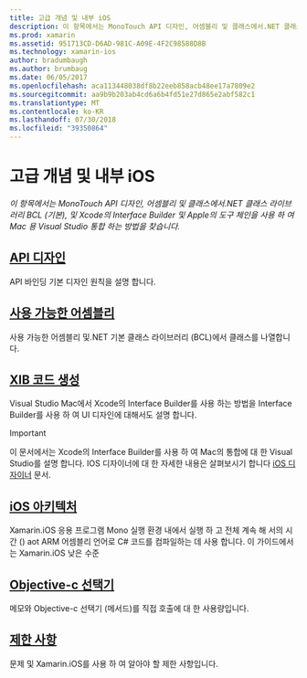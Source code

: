 ```yaml
---
title: 고급 개념 및 내부 iOS
description: 이 항목에서는 MonoTouch API 디자인, 어셈블리 및 클래스에서.NET 클래스 라이브러리 BCL (기본), 및 Xcode의 Interface Builder 및 Apple의 도구 체인을 사용 하 여 Mac 용 Visual Studio 통합 하는 방법을 찾습니다.
ms.prod: xamarin
ms.assetid: 951713CD-D6AD-981C-A09E-4F2C98588D8B
ms.technology: xamarin-ios
author: bradumbaugh
ms.author: brumbaug
ms.date: 06/05/2017
ms.openlocfilehash: aca113448038df8b22eeb858acb48ee17a7809e2
ms.sourcegitcommit: aa9b9b203ab4cd6a6b4fd51e27d865e2abf582c1
ms.translationtype: MT
ms.contentlocale: ko-KR
ms.lasthandoff: 07/30/2018
ms.locfileid: "39350864"
---
```

# <a name="ios-advanced-concepts-and-internals"></a>고급 개념 및 내부 iOS

_이 항목에서는 MonoTouch API 디자인, 어셈블리 및 클래스에서.NET 클래스 라이브러리 BCL (기본), 및 Xcode의 Interface Builder 및 Apple의 도구 체인을 사용 하 여 Mac 용 Visual Studio 통합 하는 방법을 찾습니다._

##  <a name="api-designiosinternalsapi-designindexmd"></a>[API 디자인](~/ios/internals/api-design/index.md)

API 바인딩 기본 디자인 원칙을 설명 합니다.

##  <a name="available-assembliescross-platforminternalsavailable-assembliesmd"></a>[사용 가능한 어셈블리](~/cross-platform/internals/available-assemblies.md)

사용 가능한 어셈블리 및.NET 기본 클래스 라이브러리 (BCL)에서 클래스를 나열합니다.

##  <a name="xib-code-generationiosinternalsxib-code-generationmd"></a>[XIB 코드 생성](~/ios/internals/xib-code-generation.md)

Visual Studio Mac에서 Xcode의 Interface Builder를 사용 하는 방법을 Interface Builder를 사용 하 여 UI 디자인에 대해서도 설명 합니다.

> [!IMPORTANT]
> 이 문서에서는 Xcode의 Interface Builder를 사용 하 여 Mac의 통합에 대 한 Visual Studio를 설명 합니다. IOS 디자이너에 대 한 자세한 내용은 살펴보시기 합니다 [iOS 디자이너](~/ios/user-interface/designer/index.md) 문서.

##  <a name="ios-architectureiosinternalsarchitecturemd"></a>[iOS 아키텍처](~/ios/internals/architecture.md)

Xamarin.iOS 응용 프로그램 Mono 실행 환경 내에서 실행 하 고 전체 계속 해 서의 시간 () aot ARM 어셈블리 언어로 C# 코드를 컴파일하는 데 사용 합니다. 이 가이드에서는 Xamarin.iOS 낮은 수준

##  <a name="objective-c-selectorsiosinternalsobjective-c-selectorsmd"></a>[Objective-c 선택기](~/ios/internals/objective-c-selectors.md)

메모와 Objective-c 선택기 (메서드)를 직접 호출에 대 한 사용량입니다.

##  <a name="limitationslimitationsmd"></a>[제한 사항](limitations.md)

문제 및 Xamarin.iOS를 사용 하 여 알아야 할 제한 사항입니다.